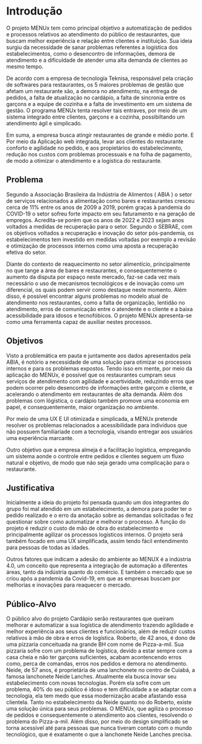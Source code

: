 # Introdução

O projeto MENUx tem como principal objetivo a automatização de pedidos e processos relativos ao atendimento do público de restaurantes, que buscam melhor experiência e relação entre clientes e instituição. Sua ideia surgiu da necessidade de sanar problemas referentes a logística dos estabelecimentos, como o desencontro de informações, demora de atendimento e a dificuldade de atender uma alta demanda de clientes ao mesmo tempo.

De acordo com a empresa de tecnología Teknisa, responsável pela criação de softwares para restaurantes, os 5 maiores problemas de gestão que afetam um restaurante são, a demora no atendimento, na entrega de pedidos, a falta de atualização no cardápio, a falta de sincronia entre os garçons e a equipe de cozinha e a falta de investimento em um sistema de gestão. O programa MENUx tenta resolver tais entraves, por meio de um sistema integrado entre clientes, garçons e a cozinha, possibiltando um atendimento ágil e simplicado.

Em suma, a empresa busca atingir restaurantes de grande e médio porte. E Por meio da Aplicação web integrada, levar aos clientes do restaurante conforto e agilidade no pedido, e aos propietários do estabelecimento, redução nos custos com problemas processuais e na folha de pagamento, de modo a otimizar o atendimento e a logística do restaurante.
  
## Problema

Segundo a Associação Brasileira da Indústria de Alimentos ( ABIA ) o setor de serviços relacionados a alimentação como bares e restaurantes cresceu cerca de 11% entre os anos de 2009 a 2019, porém graças à pandemia do COVID-19 o setor sofreu forte impacto em seu faturamento e na geração de empregos. Acredita-se porém que os anos de 2022 e 2023 sejam anos voltados a medidas de recuperação para o setor. Segundo o SEBRAE, com os objetivos voltados a recuperação e inovação do setor pós-pandemia, os estabelecimentos tem investido em medidas voltadas por exemplo a revisão e otimização de processos internos como uma aposta a recuperação efetiva do setor.

Diante do contexto de reaquecimento no setor alimentício, principalmente no que tange a área de bares e restaurantes, e consequentemente o aumento da disputa por espaço neste mercado, faz-se cada vez mais necessário o uso de mecanismos tecnológicos e de inovação como um diferencial, os quais podem servir como destaque neste momento. Além disso, é  possível encontrar alguns problemas no modelo atual de atendimento nos restaurantes, como a falta de organização, lentidão no atendimento, erros de comunicação entre o atendente e o cliente e a baixa acessibilidade para idosos e tecnofóbicos. O projeto MENUx apresenta-se como uma ferramenta capaz de auxiliar nestes processos.

## Objetivos

Visto a problemática em pauta e juntamente aos dados apresentados pela ABIA, é notório a necessidade de uma solução para otimizar os processos internos e para os problemas expostos.
Tendo isso em mente, por meio da aplicação do MENUx, é possível que os restaurantes cumpram seus serviços de atendimento com agilidade e acertividade, reduzindo erros que podem ocorrer pelo desencontro de informações entre garçom e cliente, e acelerando o atendimento em restaurantes de alta demanda. Além dos problemas com lógistica, o cardápio também promove uma economia em papel, e consequentemente, maior organização no ambiente.

Por meio de uma UX E UI otimizada e simplicada, a MENUx pretende resolver os problemas relacionados a acessibilidade para indivíduos que não possuem familiariade com a tecnologia, visando entregar aos usuários uma experiência marcante.

Outro objetivo que a empresa almeja é a facilitação logística, empregando um sistema aonde o controle entre pedidos e clientes seguem um fluxo natural e objetivo, de modo que não seja gerado uma complicação para o restaurante.


## Justificativa

Inicialmente a ideia do projeto foi pensada quando um dos integrantes do grupo foi mal atendido em um estabelecimento, a demora para poder ter o pedido realizado e o erro da anotação sobre as demandas solicitadas o fez questionar sobre como automatizar e melhorar o processo. A função do projeto é reduzir o custo de mão de obra do estabelecimento e principalmente agilizar os processos logísticos internos. O projeto será também focado em uma UX simplificada, assim tendo fácil entendimento para pessoas de todas as idades.

Outros fatores que indicam a adesão do ambiente ao MENUX é a indústria 4.0, um conceito que representa a integração de automação a diferentes áreas, tanto da indústria quanto do comércio. E também o mercado que se criou após a pandemia da Covid-19, em que as empresas buscam por melhorias e inovações para reaquecer o mercado.

## Público-Alvo

O público alvo do projeto Cardápio serão restaurantes que queiram melhorar e automatizar a sua logística de atendimento trazendo agilidade e melhor experiência aos seus clientes e funcionários, além de reduzir custos relativos à mão de obra e erros de logística.
Roberto, de 42 anos, é dono de uma pizzaria conceituada na grande BH com nome de Pizza-a-mil. Sua pizzaria sofre com um problema de logística, devido a estar sempre com a casa cheia e não ter garçons suficientes, acabam acontencendo erros como, perca de comandas, erros nos pedidos e demora no atendimento.
Neide, de 57 anos, é proprietária de uma lanchonete no centro de Cuiabá, a famosa lanchonete Neide Lanches. Atualmente ela busca inovar seu estabelecimento com novas tecnologias. Porém ela sofre com um problema, 40% do seu público é idoso e tem dificuldade a se adaptar com a tecnologia, ela tem medo que essa modernização acabe afastando essa clientela. 
Tanto no estabelecimento da Neide quanto no do Roberto, existe uma solução única para seus problemas. O MENUx, que agiliza o processo de pedidos e consequentemente o atendimento aos clientes, resolvendo o problema do Pizza-a-mil. Além disso, por meio do design simplificado se torna acessível até para pessoas que nunca tiveram contato com o mundo tecnológico, que é exatamente o que a lanchonete Neide Lanches precisa.
